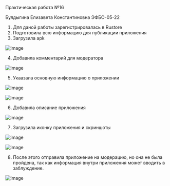 Практическая работа №16


Булдыгина Елизавета Константиновна ЭФБО-05-22


1. Для даной работы зарегистрировалась в Rustore
2. Подготовила всю информацию для публикации приложения
3. Загрузила apk

![image](https://github.com/user-attachments/assets/a1749937-09cf-4396-80a4-f76be329c456)


4. Добавила комментарий для модератора


![image](https://github.com/user-attachments/assets/1ebefa0b-d3a7-408b-afd5-9c005fd4d1cd)


5. Укаазала основную информацию о приложении


![image](https://github.com/user-attachments/assets/2e7f85d1-0649-4d28-9734-83b265882d88)

![image](https://github.com/user-attachments/assets/85fd16ca-cca3-4c1b-b364-44d5844e32c4)


6. Добавила описание приложения


![image](https://github.com/user-attachments/assets/de5ae470-c68a-4993-ac5d-a60dbfcb7d21)
   

7. Загрузила иконку приложения и скриншоты


![image](https://github.com/user-attachments/assets/e0424086-b6c5-4bea-ba5d-e8a31a239fd5)

![image](https://github.com/user-attachments/assets/869c0557-9b2a-4945-9a12-a19c137f1fcb)


8. После этого отправила приложение на модерацию, но она не была пройдена, так как информация внутри приложения может вводить в заблуждение.

![image](https://github.com/user-attachments/assets/fe63c205-094b-408d-befd-8ff4517d8345)
   
   
